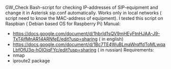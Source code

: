 GW_Check
Bash-script for checking IP-addresses of SIP-equipment and change it in Asterisk sip.conf automatically. Works only in local networks ( script need to know the MAC-address of equipment).
I tested this script on Raspbian ( Debian based OS for Raspberry Pi)
Manual:
 - https://docs.google.com/document/d/1hbrId1sQV9mHEyFtnHJAA-J9-TxT4jfMnAR14ARNfeE/edit?usp=sharing ( in english)
 - https://docs.google.com/document/d/1Bc7TE4WuBLmaWrqffdToMLwqaLbfOfU3q-hOIOiqFYc/edit?usp=sharing ( in russian) 
	Requirements:
 - nmap
 - iproute2 package
